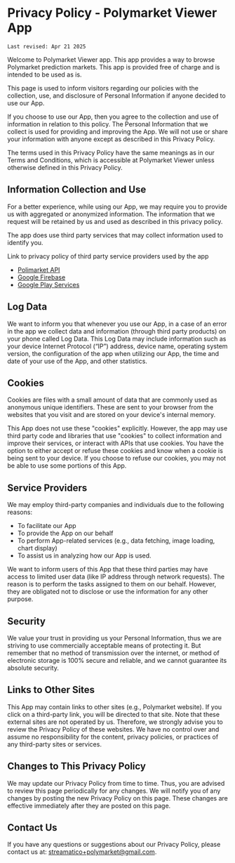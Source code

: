 # Privacy Policy - Polymarket Viewer App

```
Last revised: Apr 21 2025
```
Welcome to Polymarket Viewer app. This app provides a way to browse Polymarket prediction markets. This app is provided free of charge and is intended to be used as is.


This page is used to inform visitors regarding our policies with the collection, use, and disclosure of Personal Information if anyone decided to use our App.


If you choose to use our App, then you agree to the collection and use of information in relation to this policy. The Personal Information that we collect is used for providing and improving the App. We will not use or share your information with anyone except as described in this Privacy Policy.


The terms used in this Privacy Policy have the same meanings as in our Terms and Conditions, which is accessible at Polymarket Viewer unless otherwise defined in this Privacy Policy.

## Information Collection and Use

For a better experience, while using our App, we may require you to provide us with aggregated or anonymized information. The information that we request will be retained by us and used as described in this privacy policy.

The app does use third party services that may collect information used to identify you.

Link to privacy policy of third party service providers used by the app

- [Polimarket API](https://polymarket.com/tos)
- [Google Firebase](https://firebase.google.com/support/privacy)
- [Google Play Services](https://www.google.com/policies/privacy/)

## Log Data

We want to inform you that whenever you use our App, in a case of an error in the app we collect data and information (through third party products) on your phone called Log Data. This Log Data may include information such as your device Internet Protocol (“IP”) address, device name, operating system version, the configuration of the app when utilizing our App, the time and date of your use of the App, and other statistics.

## Cookies

Cookies are files with a small amount of data that are commonly used as anonymous unique identifiers. These are sent to your browser from the websites that you visit and are stored on your device's internal memory.

This App does not use these "cookies" explicitly. However, the app may use third party code and libraries that use "cookies" to collect information and improve their services, or interact with APIs that use cookies. You have the option to either accept or refuse these cookies and know when a cookie is being sent to your device. If you choose to refuse our cookies, you may not be able to use some portions of this App.

## Service Providers

We may employ third-party companies and individuals due to the following reasons:
- To facilitate our App
- To provide the App on our behalf
- To perform App-related services (e.g., data fetching, image loading, chart display)
- To assist us in analyzing how our App is used.

We want to inform users of this App that these third parties may have access to limited user data (like IP address through network requests). The reason is to perform the tasks assigned to them on our behalf. However, they are obligated not to disclose or use the information for any other purpose.

## Security

We value your trust in providing us your Personal Information, thus we are striving to use commercially acceptable means of protecting it. But remember that no method of transmission over the internet, or method of electronic storage is 100% secure and reliable, and we cannot guarantee its absolute security.

## Links to Other Sites

This App may contain links to other sites (e.g., Polymarket website). If you click on a third-party link, you will be directed to that site. Note that these external sites are not operated by us. Therefore, we strongly advise you to review the Privacy Policy of these websites. We have no control over and assume no responsibility for the content, privacy policies, or practices of any third-party sites or services.

## Changes to This Privacy Policy

We may update our Privacy Policy from time to time. Thus, you are advised to review this page periodically for any changes. We will notify you of any changes by posting the new Privacy Policy on this page. These changes are effective immediately after they are posted on this page.

## Contact Us

If you have any questions or suggestions about our Privacy Policy, please contact us at: <streamatico+polymarket@gmail.com>. 
